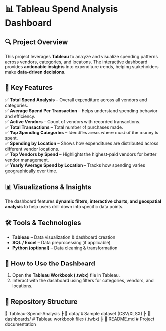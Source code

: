 # 📊 Tableau Spend Analysis Dashboard  

## 🔍 Project Overview  
This project leverages **Tableau** to analyze and visualize spending patterns across vendors, categories, and locations. The interactive dashboard provides **actionable insights** into expenditure trends, helping stakeholders make **data-driven decisions**.  

## 📌 Key Features  
✅ **Total Spend Analysis** – Overall expenditure across all vendors and categories.  
✅ **Average Spend Per Transaction** – Helps understand spending behavior and efficiency.  
✅ **Active Vendors** – Count of vendors with recorded transactions.  
✅ **Total Transactions** – Total number of purchases made.  
✅ **Top Spending Categories** – Identifies areas where most of the money is spent.  
✅ **Spending by Location** – Shows how expenditures are distributed across different vendor locations.  
✅ **Top Vendors by Spend** – Highlights the highest-paid vendors for better vendor management.  
✅ **Yearly Average Spend by Location** – Tracks how spending varies geographically over time.  

## 📊 Visualizations & Insights  
The dashboard features **dynamic filters, interactive charts, and geospatial analysis** to help users drill down into specific data points.  

## 🛠️ Tools & Technologies  
- **Tableau** – Data visualization & dashboard creation  
- **SQL / Excel** – Data preprocessing (if applicable)  
- **Python (optional)** – Data cleaning & transformation  

## 🚀 How to Use the Dashboard  
1. Open the **Tableau Workbook (.twbx)** file in Tableau.  
2. Interact with the dashboard using filters for categories, vendors, and locations.  

## 📁 Repository Structure  
📂 Tableau-Spend-Analysis
┣ 📁 data/ # Sample dataset (CSV/XLSX)
┣ 📁 dashboards/ # Tableau workbook files (.twbx)
┣ 📜 README.md # Project documentation
